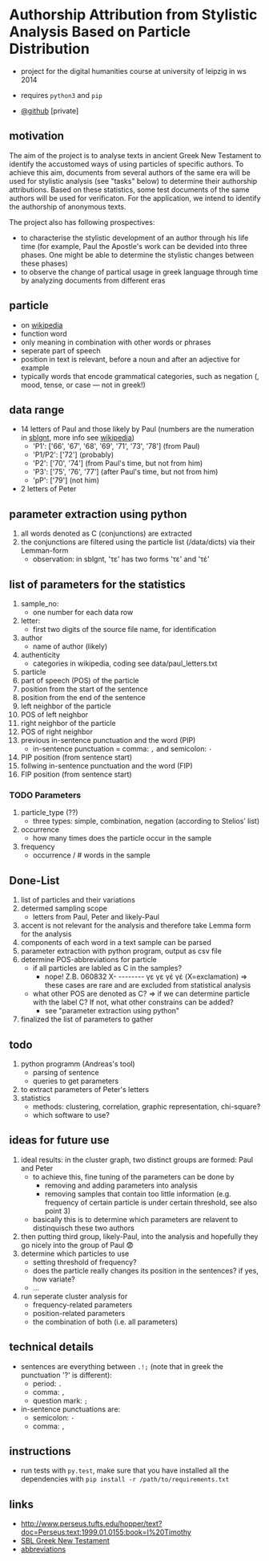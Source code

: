 # Authorship Attribution from Stylistic Analysis Based on Particle Distribution
- project for the digital humanities course at university of leipzig in ws 2014

- requires `python3` and `pip`
- [@github](https://github.com/KLINGTdotNET/dh-project-ws14) [private]

## motivation
The aim of the project is to analyse texts in ancient Greek New Testament to identify the accustomed ways of using particles of specific authors. To achieve this aim, documents from several authors of the same era will be used for stylistic analysis (see "tasks" below) to determine their authorship attributions. Based on these statistics, some test documents of the same authors will be used for verificaton. For the application, we intend to identify the authorship of anonymous texts.

The project also has following prospectives:
- to characterise the stylistic development of an author through his life time (for example, Paul the Apostle's work can be devided into three phases. One might be able to determine the stylistic changes between these phases)
- to observe the change of partical usage in greek language through time by analyzing documents from different eras

## particle

- on [wikipedia](http://www.wikiwand.com/en/Grammatical_particle)
- function word
- only meaning in combination with other words or phrases
- seperate part of speech
- position in text is relevant, before a noun and after an adjective for example
- typically words that encode grammatical categories, such as negation (, mood, tense, or case — not in greek!)

## data range
- 14 letters of Paul and those likely by Paul (numbers are the numeration in [sblgnt](https://github.com/morphgnt/sblgnt), more info see [wikipedia](http://de.wikipedia.org/wiki/Paulusbriefe))
    - 'P1': ['66', '67', '68', '69', '71', '73', '78'] (from Paul)
    - 'P1/P2': ['72'] (probably)
    - 'P2': ['70', '74'] (from Paul's time, but not from him)
    - 'P3': ['75', '76', '77'] (after Paul's time, but not from him)
    - 'pP': ['79'] (not him)
- 2 letters of Peter

## parameter extraction using python
1. all words denoted as C (conjunctions) are extracted
2. the conjunctions are filtered using the particle list (/data/dicts) via their Lemman-form
    - observation: in sblgnt, 'τε' has two forms 'τε' and 'τέ'

## list of parameters for the statistics
1. sample_no: 
	- one number for each data row
2. letter:
	- first two digits of the source file name, for identification
3. author
	- name of author (likely)
4. authenticity
	- categories in wikipedia, coding see data/paul_letters.txt
5. particle
6. part of speech (POS) of the particle
7. position from the start of the sentence
8. position from the end of the sentence
9. left neighbor of the particle
10. POS of left neighbor
11. right neighbor of the particle
12. POS of right neighbor
13. previous in-sentence punctuation and the word (PIP)
    - in-sentence punctuation = comma: `,` and semicolon: `·`
14. PIP position (from sentence start)
15. follwing in-sentence punctuation and the word (FIP) 
16. FIP position (from sentence start)

### TODO Parameters
1. particle_type (??)
	- three types: simple, combination, negation (according to Stelios’ list)
2. occurrence
	- how many times does the particle occur in the sample
3. frequency
	- occurrence / # words in the sample
	
## Done-List
1. list of particles and their variations
2. determed sampling scope
    - letters from Paul, Peter and likely-Paul
3. accent is not relevant for the analysis and therefore take Lemma form for the analysis
4. components of each word in a text sample can be parsed
5. parameter extraction with python program, output as csv file
6. determine POS-abbreviations for particle
    - if all particles are labled as C in the samples?
    	- nope! Z.B.
    	060832 X- -------- γε γε γέ γέ  (X=exclamation) => these cases are rare and are excluded from statistical analysis
    - what other POS are denoted as C?
    => if we can determine particle with the label C? If not, what other constrains can be added?
    	- see "parameter extraction using python"
7. finalized the list of parameters to gather

## todo
1. python programm (Andreas's tool)
    - parsing of sentence
    - queries to get parameters
2. to extract parameters of Peter's letters
2. statistics
    - methods: clustering, correlation, graphic representation, chi-square?
    - which software to use?

## ideas for future use
1. ideal results: in the cluster graph, two distinct groups are formed: Paul and Peter
    - to achieve this, fine tuning of the parameters can be done by
        - removing and adding parameters into analysis
        - removing samples that contain too little information (e.g. frequency of certain particle is under certain threshold, see also point 3)
    - basically this is to determine which parameters are relavent to distinquisch these two authors
2. then putting third group, likely-Paul, into the analysis and hopefully they go nicely into the group of Paul :fearful:
3. determine which particles to use
    - setting threshold of frequency?
    - does the particle really changes its position in the sentences? if yes, how variate?
    - ...
4. run seperate cluster analysis for
    - frequency-related parameters
    - position-related parameters
    - the combination of both (i.e. all parameters)

## technical details
- sentences are everything between `.!;` (note that in greek the punctuation '?' is different):
    - period: `.`
    - comma: `,`
    - question mark: `;`
- in-sentence punctuations are:
    - semicolon: `·`
    - comma: `,`

## instructions

- run tests with `py.test`, make sure that you have installed all the dependencies with `pip install -r /path/to/requirements.txt`

## links

- http://www.perseus.tufts.edu/hopper/text?doc=Perseus:text:1999.01.0155:book=I%20Timothy
- [SBL Greek New Testament](https://github.com/morphgnt/sblgnt)
- [abbreviations](http://jtauber.com/2010/07/parse-helper/demo.html)
